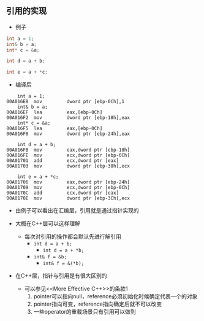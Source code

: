 ## 引用的实现

* 例子
``` c++
int a = 1;
int& b = a;
int* c = &a;

int d = a + b;

int e = a + *c;
```

* 编译后
``` armasm
	int a = 1;
00A016E8  mov         dword ptr [ebp-0Ch],1  
	int& b = a;
00A016EF  lea         eax,[ebp-0Ch]  
00A016F2  mov         dword ptr [ebp-18h],eax  
	int* c = &a;
00A016F5  lea         eax,[ebp-0Ch]  
00A016F8  mov         dword ptr [ebp-24h],eax  

	int d = a + b;
00A016FB  mov         eax,dword ptr [ebp-18h]  
00A016FE  mov         ecx,dword ptr [ebp-0Ch]  
00A01701  add         ecx,dword ptr [eax]  
00A01703  mov         dword ptr [ebp-30h],ecx  

	int e = a + *c;
00A01706  mov         eax,dword ptr [ebp-24h]  
00A01709  mov         ecx,dword ptr [ebp-0Ch]  
00A0170C  add         ecx,dword ptr [eax]  
00A0170E  mov         dword ptr [ebp-3Ch],ecx  
```

* 由例子可以看出在汇编层，引用就是通过指针实现的
* 大概在C++层可以这样理解
    * 每次对引用的操作都会默认先进行解引用
        * `int d = a + b;`
            * `int d = a + *b;`
        * `int& f = &b;`
            * `int& f = &(*b);`

* 在C++层，指针与引用是有很大区别的
    * 可以参见<<More Effective C++>>的条款1
        1. pointer可以指向null，reference必须初始化时候确定代表一个的对象
        2. pointer指向可变，reference指向确定后就不可以改变
        3. 一些operator的重载场景只有引用可以做到